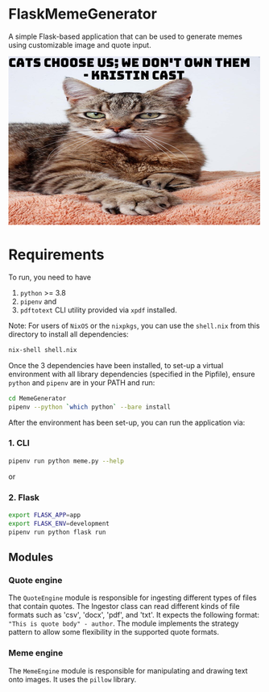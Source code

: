 # FlaskMemeGenerator
A simple Flask-based application that can be used to generate memes using customizable image and quote input.


![meme_exmaple](./static/img.png)


# Requirements
To run, you need to have 
1. `python` >= 3.8  
2. `pipenv` and 
3. `pdftotext` CLI utility provided via `xpdf`
installed.

Note: For users of `NixOS` or the `nixpkgs`, you can use the `shell.nix` from this directory to install all dependencies:
```bash
nix-shell shell.nix
```

Once the 3 dependencies have been installed, to set-up a virtual environment with all library dependencies (specified in the Pipfile), ensure `python` and `pipenv` are in your PATH and run:
```bash
cd MemeGenerator
pipenv --python `which python` --bare install
```

After the environment has been set-up, you can run the application via:
### 1. CLI
```bash
pipenv run python meme.py --help
```

or 
### 2. Flask 
```bash
export FLASK_APP=app
export FLASK_ENV=development
pipenv run python flask run
```

## Modules
### Quote engine
The `QuoteEngine` module is responsible for ingesting different types of files that contain quotes. The Ingestor class can read different kinds of file formats such as 'csv', 'docx', 'pdf', and 'txt'.
It expects the following format: `"This is quote body" - author`. The module implements the strategy pattern to allow some flexibility in the supported quote formats. 

### Meme engine
The `MemeEngine` module is responsible for manipulating and drawing text onto images. It uses the `pillow` library.